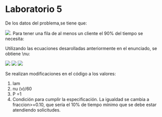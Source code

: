 
# Laboratorio 5


De los datos del problema,se tiene que:

<img src="https://render.githubusercontent.com/render/math?math=\lambda = 2">. Para tener una fila de al menos un cliente el 90% del tiempo se necesita:

Utilizando las ecuaciones desarolladas anteriormente en el enunciado, se obtiene \nu:

<img src="https://render.githubusercontent.com/render/math?math=P( \text{1 o más clientes en el sistema} ) = \sum_{i=1}^{\infty} (1 - \rho) \rho^i  =1-\sum_{i=0}^{1} (1 - \rho) \rho^i = \rho^2">

<img src="https://render.githubusercontent.com/render/math?math=P( \text{1 o más clientes en el sistema} ) =\rho^2 & = \left( \frac{\lambda}{\nu} \right)^2 \geq 0.9"> 
<img src="https://render.githubusercontent.com/render/math?math=\nu^2 & \geq \frac{\lambda^2}{0.9} = \frac{4}{0.9} = 4.44 \quad \Rightarrow \quad \nu \geq 2.11">

Se realizan modificaciones en el código a los valores:
  1. lam
  2. nu (v)/60
  3. P =1
  4. Condición para cumplir la especificación. La igualdad se cambia a fraccion>=0.10, que sería el 10% de tiempo mínimo que se debe estar atendiendo solicitudes. 
